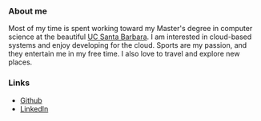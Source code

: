 ### About me
Most of my time is spent working toward my Master's degree in computer science at the beautiful [UC Santa Barbara](http://www.ucsb.edu/). I am interested in cloud-based systems and enjoy developing for the cloud. Sports are my passion, and they entertain me in my free time. I also love to travel and explore new places. 

### Links
* [Github](https://github.com/kjorg50)
* [LinkedIn](https://www.linkedin.com/in/kylewjorgensen)
